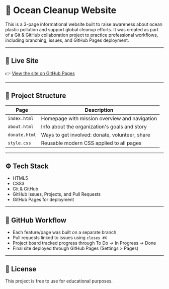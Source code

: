 # 🌊 Ocean Cleanup Website

This is a 3-page informational website built to raise awareness about ocean plastic pollution and support global cleanup efforts. It was created as part of a Git & GitHub collaboration project to practice professional workflows, including branching, issues, and GitHub Pages deployment.

---

## 🔗 Live Site

👉 [View the site on GitHub Pages](https://FreshTaurus.github.io/ocean-cleanup/)

---

## 📁 Project Structure

| Page        | Description                                                  |
|-------------|--------------------------------------------------------------|
| `index.html` | Homepage with mission overview and navigation               |
| `about.html` | Info about the organization's goals and story               |
| `donate.html`| Ways to get involved: donate, volunteer, share              |
| `style.css`  | Reusable modern CSS applied to all pages                    |

---

## ⚙️ Tech Stack

- HTML5
- CSS3
- Git & GitHub
- GitHub Issues, Projects, and Pull Requests
- GitHub Pages for deployment

---

## 📌 GitHub Workflow

- Each feature/page was built on a separate branch
- Pull requests linked to issues using `closes #X`
- Project board tracked progress through To Do → In Progress → Done
- Final site deployed through GitHub Pages (Settings > Pages)

---

## 🤝 License

This project is free to use for educational purposes.
